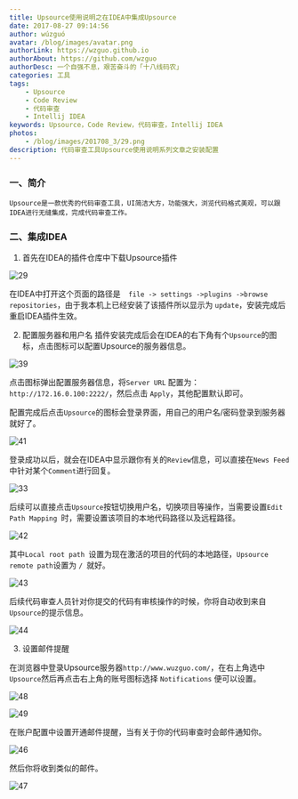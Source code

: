 ```yaml
---
title: Upsource使用说明之在IDEA中集成Upsource
date: 2017-08-27 09:14:56 
author: wúzguó
avatar: /blog/images/avatar.png
authorLink: https://wzguo.github.io
authorAbout: https://github.com/wzguo
authorDesc: 一个自强不息，艰苦奋斗的「十八线码农」
categories: 工具
tags: 
	- Upsource
	- Code Review
	- 代码审查
	- Intellij IDEA
keywords: Upsource，Code Review，代码审查，Intellij IDEA
photos:
	- /blog/images/201708_3/29.png
description: 代码审查工具Upsource使用说明系列文章之安装配置
---
```



### 一、简介
    Upsource是一款优秀的代码审查工具，UI简洁大方，功能强大，浏览代码格式美观，可以跟IDEA进行无缝集成，完成代码审查工作。

### 二、集成IDEA

1.  首先在IDEA的插件仓库中下载Upsource插件

![29](/blog/images/201708_3/29.png)

  在IDEA中打开这个页面的路径是`  file -> settings ->plugins ->browse repositories`，由于我本机上已经安装了该插件所以显示为 `update`，安装完成后重启IDEA插件生效。

2. 配置服务器和用户名
   插件安装完成后会在IDEA的右下角有个`Upsource`的图标，点击图标可以配置Upsource的服务器信息。

![39](/blog/images/201708_3/39.png)

   点击图标弹出配置服务器信息，将`Server URL` 配置为：`http://172.16.0.100:2222/`，然后点击 `Apply`，其他配置默认即可。

配置完成后点击`Upsource`的图标会登录界面，用自己的用户名/密码登录到服务器就好了。

![41](/blog/images/201708_3/41.png)

登录成功以后，就会在IDEA中显示跟你有关的`Review`信息，可以直接在`News Feed`中针对某个`Comment`进行回复。

![33](/blog/images/201708_3/33.png)

后续可以直接点击`Upsource`按钮切换用户名，切换项目等操作，当需要设置`Edit Path Mapping `时，需要设置该项目的本地代码路径以及远程路径。

![42](/blog/images/201708_3/42.png)

其中`Local root path `设置为现在激活的项目的代码的本地路径，` Upsource remote path `设置为 `/ `就好。

![43](/blog/images/201708_3/43.png)

后续代码审查人员针对你提交的代码有审核操作的时候，你将自动收到来自`Upsource`的提示信息。

![44](/blog/images/201708_3/44.png)

3. 设置邮件提醒

在浏览器中登录Upsource服务器` http://www.wuzguo.com/ `，在右上角选中`Upsource`然后再点击右上角的账号图标选择 `Notifications` 便可以设置。

![48](/blog/images/201708_3/48.png)

![49](/blog/images/201708_3/49.png)

在账户配置中设置开通邮件提醒，当有关于你的代码审查时会邮件通知你。

![46](/blog/images/201708_3/46.png)

然后你将收到类似的邮件。

![47](/blog/images/201708_3/47.png)
